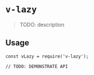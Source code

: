 # `v-lazy`

> TODO: description

## Usage

```
const vLazy = require('v-lazy');

// TODO: DEMONSTRATE API
```
